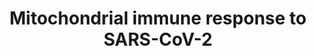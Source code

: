 ---
annotations:
- id: PW:0000023
  parent: regulatory pathway
  type: Pathway Ontology
  value: immune response pathway
- id: PW:0000013
  parent: disease pathway
  type: Pathway Ontology
  value: disease pathway
- id: DOID:0080600
  parent: disease by infectious agent
  type: Disease Ontology
  value: COVID-19
- id: DOID:2945
  parent: disease by infectious agent
  type: Disease Ontology
  value: severe acute respiratory syndrome
authors:
- GabrielCouillaud
- Clairebillingsley
- Egonw
- Fehrhart
- Eweitz
- Finterly
- KJTLUC
- NhungP
citedin: ''
communities:
- COVID19
description: SARS-CoV-2 mitochondrial immune response
last-edited: 2024-03-20
ndex: e6088f88-8b74-11eb-9e72-0ac135e8bacf
organisms:
- Homo sapiens
redirect_from:
- /index.php/Pathway:WP5038
- /instance/WP5038
- /instance/WP5038_r129286
revision: r129286
schema-jsonld:
- '@context': https://schema.org/
  '@id': https://wikipathways.github.io/pathways/WP5038.html
  '@type': Dataset
  creator:
    '@type': Organization
    name: WikiPathways
  description: SARS-CoV-2 mitochondrial immune response
  keywords:
  - ACAD9
  - ACE
  - ACE2
  - AGT
  - AGTR1
  - AGTR2
  - BCS1L
  - CTSL
  - DDX58
  - ECSIT
  - Envelope Protein E
  - HSP90
  - IFIH1
  - IFN-I
  - IKBKE
  - IRF3
  - IRF7
  - MAS1
  - MAVS
  - Membrane Glycoprotein M
  - NDUFAF1
  - NDUFB9
  - NFKB1
  - NFKB2
  - NLRX1
  - NOX1
  - Nucleoprotein N
  - PHB
  - PHB2
  - PLpro
  - ROS
  - Renin
  - S1
  - S2
  - Spike Glycoprotein S
  - TBK1
  - TICAM1
  - TLR3
  - TLR7
  - TMEM173
  - TMPRSS2
  - TOMM70
  - TRAF3
  - TRAF6
  - angiotensin (1-7)
  - angiotensin I
  - angiotensin II
  - angiotensin-(1-9)
  - cGAMP
  - cGAS
  - nsp13
  - nsp2
  - nsp6
  - nsp7
  - orf6
  - orf9b
  - orf9c
  license: CC0
  name: Mitochondrial immune response to SARS-CoV-2
seo: CreativeWork
title: Mitochondrial immune response to SARS-CoV-2
wpid: WP5038
---